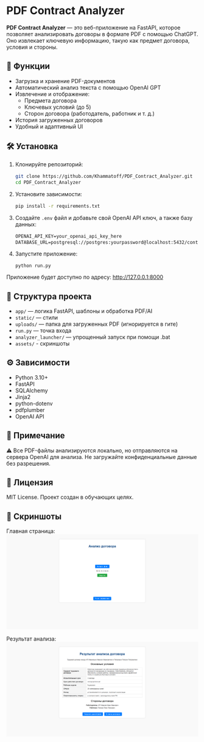# PDF Contract Analyzer

**PDF Contract Analyzer** — это веб-приложение на FastAPI, которое позволяет анализировать договоры в формате PDF с помощью ChatGPT. Оно извлекает ключевую информацию, такую как предмет договора, условия и стороны.

## 🚀 Функции

- Загрузка и хранение PDF-документов
- Автоматический анализ текста с помощью OpenAI GPT
- Извлечение и отображение:
  - Предмета договора
  - Ключевых условий (до 5)
  - Сторон договора (работодатель, работник и т. д.)
- История загруженных договоров
- Удобный и адаптивный UI

## 🛠️ Установка

1. Клонируйте репозиторий:
   ```bash
   git clone https://github.com/Khammatoff/PDF_Contract_Analyzer.git
   cd PDF_Contract_Analyzer
   ```

2. Установите зависимости:
   ```bash
   pip install -r requirements.txt
   ```

3. Создайте `.env` файл и добавьте свой OpenAI API ключ, а также базу данных:
   ```env
   OPENAI_API_KEY=your_openai_api_key_here
   DATABASE_URL=postgresql://postgres:yourpassword@localhost:5432/contracts_db
   ```

4. Запустите приложение:
   ```
   python run.py
   ```

Приложение будет доступно по адресу: http://127.0.0.1:8000

## 📁 Структура проекта

- `app/` — логика FastAPI, шаблоны и обработка PDF/AI
- `static/` — стили
- `uploads/` — папка для загруженных PDF (игнорируется в гите)
- `run.py` — точка входа
- `analyzer_launcher/` — упрощенный запуск при помощи .bat
- `assets/` - скриншоты

## ⚙️ Зависимости

- Python 3.10+
- FastAPI
- SQLAlchemy
- Jinja2
- python-dotenv
- pdfplumber
- OpenAI API

## 🧠 Примечание

⚠️ Все PDF-файлы анализируются локально, но отправляются на сервера OpenAI для анализа. Не загружайте конфиденциальные данные без разрешения.

## 📄 Лицензия

MIT License. Проект создан в обучающих целях.

## 📸 Скриншоты

Главная страница:
![Главная](assets/screenshot1.png)

Результат анализа:
![Результат](assets/screenshot2.png)
